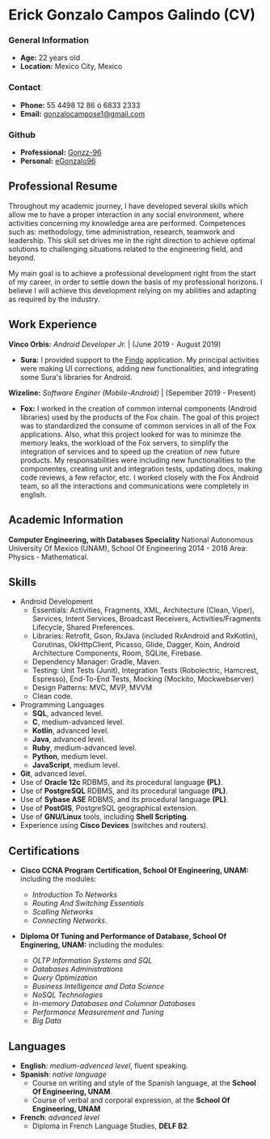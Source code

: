 # Erick Gonzalo Campos Galindo (CV)

### General Information
* **Age:** 22 years old
* **Location:** Mexico City, Mexico

### Contact
* **Phone:** 55 4498 12 86 ó 6833 2333
* **Email:** gonzalocampose1@gmail.com

### Github
* **Professional:** [Gonzz-96](https://github.com/Gonzz-96)
* **Personal:** [eGonzalo96](https://github.com/eGonzalo96)


## Professional Resume

Throughout my academic journey, I have developed several skills which allow me to have a proper interaction in any social environment, where activities concerning my knowledge area are performed. Competences such as: methodology, time administration, research, teamwork and leadership. This skill set drives me in the right direction to achieve optimal solutions to challenging situations related to the engineering field, and beyond.

My main goal is to achieve a professional development right from the start of my career, in order to settle down the basis of my professional horizons. I believe I will achieve this development relying on my abilities and adapting as required by the industry.

## Work Experience

**Vinco Orbis:** *Android Developer Jr.* | (June 2019 - August 2019)
* **Sura:** I provided support to the [Findo](https://play.google.com/store/apps/details?id=com.mx.sura.inversiones.findo&hl=en) application. My principal activities were making UI corrections, adding new functionalities, and integrating some Sura's libraries for Android.

**Wizeline:** *Software Enginer (Mobile-Android)* | (Sepember 2019 - Present)
* **Fox:** I worked in the creation of common internal components (Android libraries) used by the products of the Fox chain. The goal of this project was to standardized the consume of common services in all of the Fox applications. Also, what this project looked for was to minimze the memory leaks, the workload of the Fox servers, to simplify the integration of services and to speed up the creation of new future products. My responsabilities were including new functionalities to the componentes, creating unit and integration tests, updating docs, making code reviews, a few refactor, etc. I worked closely with the Fox Android team, so all the interactions and communications were completely in english.

## Academic Information
**Computer Engineering, with Databases Speciality**
National Autonomous University Of Mexico (UNAM), School Of Engineering
2014 - 2018
Area: Physics - Mathematical.

## Skills
* Android Development
	* Essentials: Activities, Fragments, XML, Architecture (Clean, Viper), Services, Intent Services, Broadcast Receivers,  Activities/Fragments Lifecycle, Shared Preferences.
	* Libraries: Retrofit, Gson, RxJava (included RxAndroid and RxKotlin), Corutinas, OkHttpClient, Picasso, Glide, Dagger, Koin, Android Architecture Components, Room, SQLite, Firebase.
	* Dependency Manager: Gradle, Maven.
	* Testing: Unit Tests (Junit), Integration Tests (Robolectric, Hamcrest, Espresso), End-To-End Tests, Mocking (Mockito, Mockwebserver)
	* Design Patterns: MVC, MVP, MVVM
	* Clean code. 
* Programming Languages
	* **SQL**, advanced level.
	* **C**, medium-advanced level.
	* **Kotlin**, advanced level.
	* **Java**, advanced level.
	* **Ruby**, medium-advanced level.
	* **Python**, medium level.
	* **JavaScript**, medium level.
* **Git**, advanced level.
* Use of **Oracle 12c** RDBMS,  and its procedural language **(PL)**.
* Use of **PostgreSQL** RDBMS,  and its procedural language **(PL)**.
* Use of **Sybase ASE** RDBMS,  and its procedural language **(PL)**.
* Use of **PostGIS**, PostgreSQL geographical extension.
* Use of **GNU/Linux** tools, including **Shell Scripting**.
* Experience using **Cisco Devices** (switches and routers).

## Certifications

* **Cisco CCNA Program Certification, School Of Engineering, UNAM:** including the modules:
	* *Introduction To Networks*
	* *Routing And Switching Essentials*
	* *Scalling Networks* 
	* *Connecting Networks*. 

* **Diploma Of Tuning and Performance of Database, School Of Enginering, UNAM:** including the modules:
	* *OLTP Information Systems and SQL*
	* *Databases Administrations*
	* *Query Optimization*
	* *Business Intelligence and Data Science*
	* *NoSQL Technologies*
	* *In-memory Databases and Columnar Databases*
	* *Performance Measurement and Tuning* 
	* *Big Data*

## Languages
* **English**: *medium-advenced level*, fluent speaking.
* **Spanish**: *native language*
	* Course on writing and style of the Spanish language, at the **School Of Engineering, UNAM**.
	* Course of verbal and corporal expression, at the **School Of Engineering, UNAM**
* **French**: *advanced level*
	* Diploma in French Language Studies, **DELF B2**.